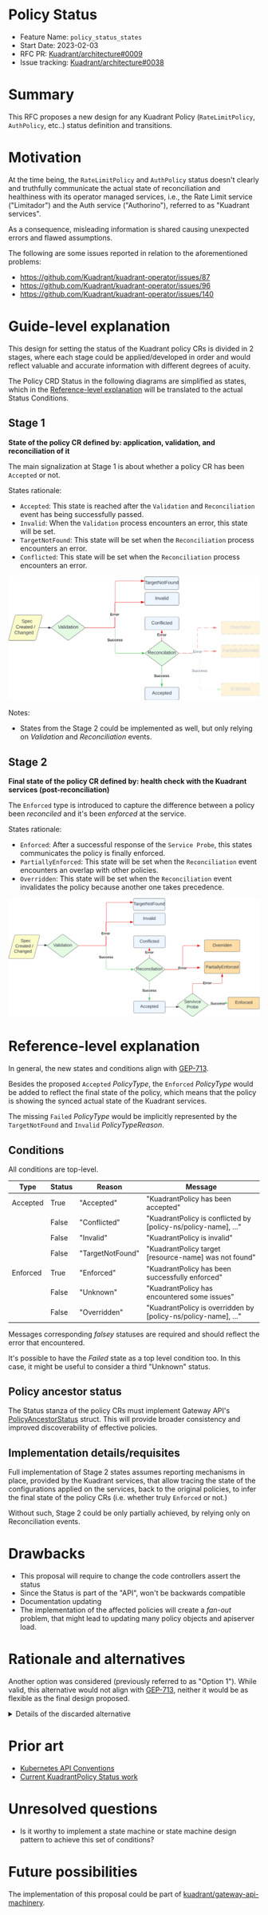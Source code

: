 # Policy Status

- Feature Name: `policy_status_states`
- Start Date: 2023-02-03
- RFC PR: [Kuadrant/architecture#0009](https://github.com/Kuadrant/architecture/pull/9)
- Issue tracking: [Kuadrant/architecture#0038](https://github.com/Kuadrant/architecture/issues/38)

# Summary
[summary]: #summary

This RFC proposes a new design for any Kuadrant Policy (`RateLimitPolicy`, `AuthPolicy`, etc..) status definition and transitions.

# Motivation
[motivation]: #motivation

At the time being, the `RateLimitPolicy` and `AuthPolicy` status doesn't clearly and truthfully communicate the actual state of
reconciliation and healthiness with its operator managed services, i.e., the Rate Limit service ("Limitador") and
the Auth service ("Authorino"), referred to as "Kuadrant services".

As a consequence, misleading information is shared causing unexpected errors and flawed assumptions.

The following are some issues reported in relation to the aforementioned problems:
* https://github.com/Kuadrant/kuadrant-operator/issues/87
* https://github.com/Kuadrant/kuadrant-operator/issues/96
* https://github.com/Kuadrant/kuadrant-operator/issues/140

# Guide-level explanation
[guide-level-explanation]: #guide-level-explanation

This design for setting the status of the Kuadrant policy CRs is divided in 2 stages, where each stage could be
applied/developed in order and would reflect valuable and accurate information with different degrees of acuity.

The Policy CRD Status in the following diagrams are simplified as states, which in the
[Reference-level explanation](#reference-level-explanation) will be translated to the actual Status Conditions.

## Stage 1

**State of the policy CR defined by: application, validation, and reconciliation of it**

The main signalization at Stage 1 is about whether a policy CR has been `Accepted` or not.

States rationale:
* `Accepted`: This state is reached after the `Validation` and `Reconciliation` event has being successfully passed.
* `Invalid`: When the `Validation` process encounters an error, this state will be set.
* `TargetNotFound`: This state will be set when the `Reconciliation` process encounters an error.
* `Conflicted`: This state will be set when the `Reconciliation` process encounters an error.

![](0004-rlp-status-assets/rlp_status_4.png)

Notes:
* States from the Stage 2 could be implemented as well, but only relying on _Validation_ and _Reconciliation_ events.

## Stage 2

**Final state of the policy CR defined by: health check with the Kuadrant services (post-reconciliation)**

The `Enforced` type is introduced to capture the difference between a policy been _reconciled_ and it's been _enforced_
at the service.

States rationale:
* `Enforced`: After a successful response of the `Service Probe`, this states communicates the policy is finally enforced.
* `PartiallyEnforced`: This state will be set when the `Reconciliation` event encounters an overlap with other policies.
* `Overridden`: This state will be set when the `Reconciliation` event invalidates the policy because another one takes precedence.

![](0004-rlp-status-assets/rlp_status_5.png)

# Reference-level explanation
[reference-level-explanation]: #reference-level-explanation

In general, the new states and conditions align with [GEP-713](https://gateway-api.sigs.k8s.io/geps/gep-713/#conditions).

Besides the proposed `Accepted` _PolicyType_, the `Enforced` _PolicyType_ would be added to reflect the final state of
the policy, which means that the policy is showing the synced actual state of the Kuadrant services.

The missing `Failed` _PolicyType_ would be implicitly represented by the `TargetNotFound` and `Invalid` _PolicyTypeReason_.

## Conditions

All conditions are top-level.

| Type           | Status | Reason              | Message                                                        |
|----------------|--------|---------------------|----------------------------------------------------------------|
| Accepted       | True   | "Accepted"          | "KuadrantPolicy has been accepted"                             |
|                | False  | "Conflicted"        | "KuadrantPolicy is conflicted by [policy-ns/policy-name], ..." |
|                | False  | "Invalid"           | "KuadrantPolicy is invalid"                                    |
|                | False  | "TargetNotFound"    | "KuadrantPolicy target [resource-name] was not found"          |
| Enforced       | True   | "Enforced"          | "KuadrantPolicy has been successfully enforced"                |
|                | False  | "Unknown"           | "KuadrantPolicy has encountered some issues"                   |
|                | False  | "Overridden"        | "KuadrantPolicy is overridden by [policy-ns/policy-name], ..." |

Messages corresponding _falsey_ statuses are required and should reflect the error that encountered.

It's possible to have the _Failed_ state as a top level condition too. In this case, it might be useful to consider a
third "Unknown" status.

## Policy ancestor status

The Status stanza of the policy CRs must implement Gateway API's [PolicyAncestorStatus](https://github.com/youngnick/gateway-api/blob/main/geps/gep-713.md#standard-status-struct)
struct. This will provide broader consistency and improved discoverability of effective policies.

## Implementation details/requisites

Full implementation of Stage 2 states assumes reporting mechanisms in place, provided by the Kuadrant services, that
allow tracing the state of the configurations applied on the services, back to the original policies, to infer the
final state of the policy CRs (i.e. whether truly `Enforced` or not.)

Without such, Stage 2 could be only partially achieved, by relying only on Reconciliation events.

# Drawbacks
[drawbacks]: #drawbacks

- This proposal will require to change the code controllers assert the status
- Since the Status is part of the "API", won't be backwards compatible
- Documentation updating
- The implementation of the affected policies will create a _fan-out_ problem, that might lead to updating many policy
objects and apiserver load.

# Rationale and alternatives
[rationale-and-alternatives]: #rationale-and-alternatives

Another option was considered (previously referred to as "Option 1"). While valid, this alternative would not align
with [GEP-713](https://github.com/youngnick/gateway-api/blob/main/geps/gep-713.md), neither it would be as flexible as
the final design proposed.

<details>
  <summary>Details of the discarded alternative</summary>

  <br/>

  This alternative design would come in 3 stages:

  **Stage 1 : State of the policy CR defined by: application and validation of it**

  This first stage is a simple version where the operator only relies on itself, not checking the healthiness with the
  Kuadrant services, but just validating the Spec.

  ![](0004-rlp-status-assets/rlp_status_1.png)

  States rationale:
  * `Created`: The initial state. It announces that the policy has successfully being created, the operator acknowledges it.
  * `Applied`: This state is reached after the `Validation` event has being successfully passed.
  * `Failed`: This one would be set when the `Validation` process encounters an error. This could be either condition's failed/error
  state or a top-level condition.
  * `Updated`: From `Failed` or `Applied`, it could be triggered a `Spec Change` event that would move it to this state.

  **Stage 2: Further reconciliation check provides a new state**

  This following one, besides checking what the former stage does, it also adds the states reflecting the reconciliation
  process of any needed Kubernets object, Kuadrant Services custom resources and any other 3rd party CR required.
  An example would be in the case of the RLP, it would create/update the `ConfigMap` holding the `Limitador` config file.

  ![](0004-rlp-status-assets/rlp_status_2.png)

  States rationale:
  * `Applied`: The __Applied__ state would not be final, and would be preceding a `Reconciliation` event.
  * `Reconciled`: It communicates that the policy has successfully being reconciled, and any K8s object or required CR has been updated.
  * `Failed`: This one would be reached when either of `Validation` and `Reconcilation` processes have encounter any errors.

  **Stage 3: Final state of the policy CR defined by: health check with the Kuadrant services (post-reconciliation)**

  The final stage would bring a greater degree of accuracy, thanks for a final process that would check the healthiness and
  configuration version the Kuadrant services currently enforces.

  ![](0004-rlp-status-assets/rlp_status_3.png)

  States rationale:
  * `Reconciled`: This state would precede the "Health check" process  graphed as `Service Probe` event.
  * `Enforced`: After a successful response of the `Service Probe`, this states communicates the policy is finally enforced.
  This is the final top-level condition.
  * `Failed`: Now this state could also be set after encountering errors in the `Service Probe` check.

  <br/>

  The stages before mentioned would follow the [Kubernetes guidelines](https://github.com/kubernetes/community/blob/master/contributors/devel/sig-architecture/api-conventions.md#typical-status-properties)
  regarding the Status object definition.

  **Conditions**

  All conditions are top-level.

  | Type        | Status | Reason                      | Message                                                                     |
  |-------------|--------|-----------------------------|-----------------------------------------------------------------------------|
  | Progressing | True   | "PolicyCreated"             | "KuadrantPolicy created"                                                    |
  |             | True   | "PolicyUpdated"             | "KuadrantPolicy has been updated"                                           |
  |             | True   | "PolicyApplied"             | "KuadrantPolicy has been successfully applied                               |
  |             | True   | "PolicyReconciled"          | "KuadrantPolicy has been successfully reconciled"                           |
  |             | False  | "PolicyEnforced"            | "KuadrantPolicy has been successfully enforced"                             |
  |             | False  | "PolicyError"               | "KuadrantPolicy has encountered an error"                                   |
  | Enforced    | True   | "PolicyEnforced"            | "KuadrantPolicy has been successfully enforced"                             |
  |             | False  | "PolicyPartiallyEnforced"   | "KuadrantPolicy has encountered some issues and has been partially applied" |
  |             | False  | "PolicyOverridden"          | "KuadrantPolicy is overridden by [policy-ns/policy-name]"                   |
  | Failed      | True   | "PolicyValidationError"     | "KuadrantPolicy has failed to validate"                                     |
  |             | True   | "PolicyServiceError"        | "KuadrantPolicy has encountered has failed to enforce"                      |
  |             | False  | "PolicyEnforced"            | "KuadrantPolicy has been successfully enforced"                             |
</details>

# Prior art
[prior-art]: #prior-art

* [Kubernetes API Conventions](https://github.com/kubernetes/community/blob/master/contributors/devel/sig-architecture/api-conventions.md#spec-and-status)
* [Current KuadrantPolicy Status work](https://github.com/Kuadrant/kuadrant-operator/blob/main/controllers/KuadrantPolicy_status.go)

# Unresolved questions
[unresolved-questions]: #unresolved-questions

- Is it worthy to implement a state machine or state machine design pattern to achieve this set of conditions?

# Future possibilities
[future-possibilities]: #future-possibilities

The implementation of this proposal could be part of [kuadrant/gateway-api-machinery](https://github.com/Kuadrant/gateway-api-machinery).
